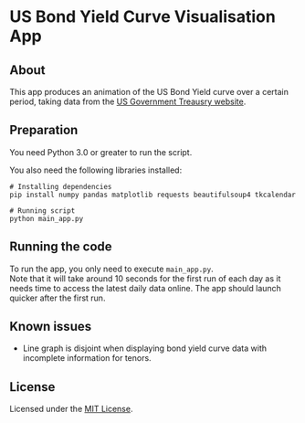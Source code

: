 # US Bond Yield Curve Visualisation App

## About

This app produces an animation of the US Bond Yield curve over a certain period, taking data from the [US Government Treausry website](https://home.treasury.gov/resource-center/data-chart-center/interest-rates/TextView?type=daily_treasury_yield_curve).

## Preparation
You need Python 3.0 or greater to run the script.

You also need the following libraries installed:<br/>
```
# Installing dependencies
pip install numpy pandas matplotlib requests beautifulsoup4 tkcalendar

# Running script
python main_app.py
```
## Running the code
To run the app, you only need to execute `main_app.py`.<br/>
Note that it will take around 10 seconds for the first run of each day as it needs time to access the latest daily data online. The app should launch quicker after the first run.

## Known issues
* Line graph is disjoint when displaying bond yield curve data with incomplete information for tenors.

## License
Licensed under the [MIT License](https://opensource.org/license/mit).


